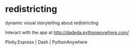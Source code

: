 # redistricting
dynamic visual storytelling about redistricting

Interact with the app at http://dadeda.pythonanywhere.com/

Plotly.Express | Dash | PythonAnywhere
